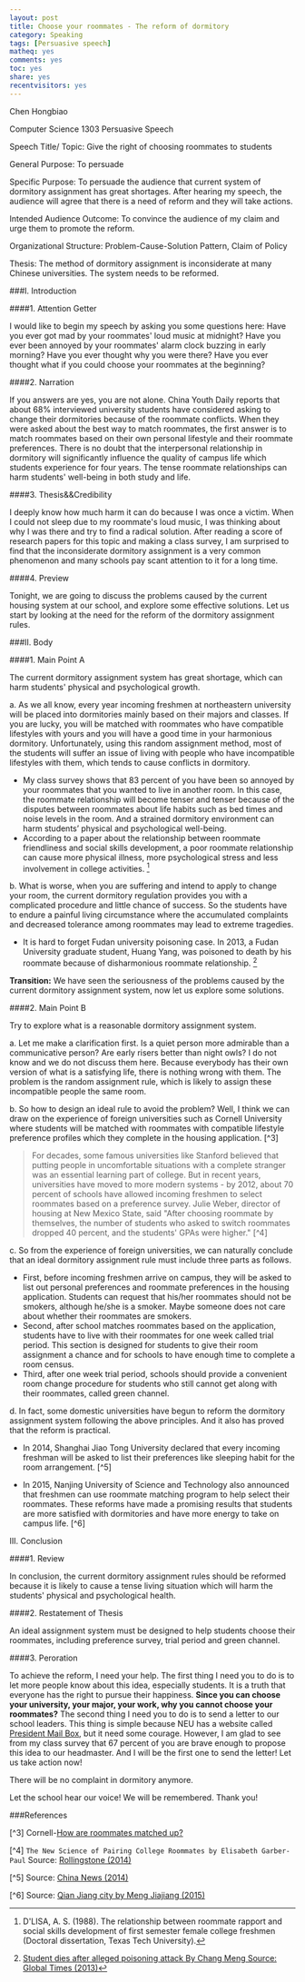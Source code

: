 ```yaml
---
layout: post 
title: Choose your roommates - The reform of dormitory
category: Speaking
tags: [Persuasive speech]
matheq: yes
comments: yes
toc: yes
share: yes
recentvisitors: yes
---
```

Chen Hongbiao

Computer Science 1303 Persuasive Speech

Speech Title/ Topic: Give the right of choosing roommates to students

General Purpose: To persuade

Specific Purpose: To persuade the audience that current system of dormitory assignment has great shortages. After hearing my speech, the audience will agree that there is a need of reform and they will take actions.

Intended Audience Outcome: To convince the audience of my claim and urge them to promote the reform.

Organizational Structure: Problem-Cause-Solution Pattern, Claim of Policy

Thesis: The method of dormitory assignment is inconsiderate at many Chinese universities. The system needs to be reformed. 

###I. Introduction

####1. Attention Getter

I would like to begin my speech by asking you some questions here: Have you ever got mad by your roommates' loud music at midnight? Have you ever been annoyed by your roommates' alarm clock buzzing in early morning? Have you ever thought why you were there? Have you ever thought what if you could choose your roommates at the beginning?

####2. Narration

If you answers are yes, you are not alone. China Youth Daily reports that about 68% interviewed university students have considered asking to change their dormitories because of the roommate conflicts. When they were asked about the best way to match roommates, the first answer is to match roommates based on their own personal lifestyle and their roommate preferences. There is no doubt that the interpersonal relationship in dormitory will significantly influence the quality of campus life which students experience for four years. The tense roommate relationships can harm students' well-being in both study and life.

####3. Thesis&&Credibility

I deeply know how much harm it can do because I was once a victim. When I could not sleep due to my roommate's loud music, I was thinking about why I was there and try to find a radical solution. After reading a score of research papers for this topic and making a class survey, I am surprised to find that the inconsiderate dormitory assignment is a very common phenomenon and many schools pay scant attention to it for a long time.

####4. Preview

Tonight, we are going to discuss the problems caused by the current housing system at our school, and explore some effective solutions. Let us start by looking at the need for the reform of the dormitory assignment rules.

###II. Body

####1.	Main Point A

The current dormitory assignment system has great shortage, which can harm students' physical and psychological growth.

a. As we all know, every year incoming freshmen at northeastern university will be placed into dormitories mainly based on their majors and classes. If you are lucky, you will be matched with roommates who have compatible lifestyles with yours and you will have a good time in your harmonious dormitory. Unfortunately, using this random assignment method, most of the students will suffer an issue of living with people who have incompatible lifestyles with them, which tends to cause conflicts in dormitory.

- My class survey shows that 83 percent of you have been so annoyed by your roommates that you wanted to live in another room. In this case, the roommate relationship will become tenser and tenser because of the disputes between roommates about life habits such as bed times and noise levels in the room. And a strained dormitory environment can harm students’ physical and psychological well-being.
- According to a paper about the relationship between roommate friendliness and social skills development, a poor roommate relationship can cause more physical illness, more psychological stress and less involvement in college activities. [^1]

b. What is worse, when you are suffering and intend to apply to change your room, the current dormitory regulation provides you with a complicated procedure and little chance of success. So the students have to endure a painful living circumstance where the accumulated complaints and decreased tolerance among roommates may lead to extreme tragedies.

- It is hard to forget Fudan university poisoning case. In 2013, a Fudan University graduate student, Huang Yang, was poisoned to death by his roommate because of disharmonious roommate relationship. [^2]

**Transition:** We have seen the seriousness of the problems caused by the current dormitory assignment system, now let us explore some solutions.

####2.	Main Point B

Try to explore what is a reasonable dormitory assignment system.

a. Let me make a clarification first. Is a quiet person more admirable than a communicative person? Are early risers better than night owls? I do not know and we do not discuss them here. Because everybody has their own version of what is a satisfying life, there is nothing wrong with them. The problem is the random assignment rule, which is likely to assign these incompatible people the same room.

b. So how to design an ideal rule to avoid the problem? Well, I think we can draw on the experience of foreign universities such as Cornell University where students will be matched with roommates with compatible lifestyle preference profiles which they complete in the housing application. [^3]
 
> For decades, some famous universities like Stanford believed that putting people in uncomfortable situations with a complete stranger was an essential learning part of college. But in recent years, universities have moved to more modern systems - by 2012, about 70 percent of schools have allowed incoming freshmen to select roommates based on a preference survey. Julie Weber, director of housing at New Mexico State, said "After choosing roommate by themselves, the number of students who asked to switch roommates dropped 40 percent, and the students' GPAs were higher." [^4]

c. So from the experience of foreign universities, we can naturally conclude that an ideal dormitory assignment rule must include three parts as follows.

- First, before incoming freshmen arrive on campus, they will be asked to list out personal preferences and roommate preferences in the housing application. Students can request that his/her roommates should not be smokers, although he/she is a smoker. Maybe someone does not care about whether their roommates are smokers.
- Second, after school matches roommates based on the application, students have to live with their roommates for one week called trial period. This section is designed for students to give their room assignment a chance and for schools to have enough time to complete a room census.
- Third, after one week trial period, schools should provide a convenient room change procedure for students who still cannot get along with their roommates, called green channel.

d. In fact, some domestic universities have begun to reform the dormitory assignment system following the above principles. And it also has proved that the reform is practical.

- In 2014, Shanghai Jiao Tong University declared that every incoming freshman will be asked to list their preferences like sleeping habit for the room arrangement. [^5]

- In 2015, Nanjing University of Science and Technology also announced that freshmen can use roommate matching program to help select their roommates. These reforms have made a promising results that students are more satisfied with dormitories and have more energy to take on campus life. [^6]

III.	Conclusion

####1. Review

In conclusion, the current dormitory assignment rules should be reformed because it is likely to cause a tense living situation which will harm the students' physical and psychological health. 

####2. Restatement of Thesis

An ideal assignment system must be designed to help students choose their roommates, including preference survey, trial period and green channel.

####3. Peroration

To achieve the reform, I need your help. 
The first thing I need you to do is to let more people know about this idea, especially students. 
It is a truth that everyone has the right to pursue their happiness. 
**Since you can choose your university, your major, your work, why you cannot choose your roommates?** 
The second thing I need you to do is to send a letter to our school leaders. 
This thing is simple because NEU has a website called [President Mail Box](http://president.neu.edu.cn/), but it need some courage. 
However, I am glad to see from my class survey that 67 percent of you are brave enough to propose this idea to our headmaster. 
And I will be the first one to send the letter! Let us take action now! 

There will be no complaint in dormitory anymore.

Let the school hear our voice! We will be remembered. Thank you!

###References

[^1]: D'LISA, A. S. (1988). The relationship between roommate rapport and social skills development of first semester female college freshmen (Doctoral dissertation, Texas Tech University).

[^2]: [Student dies after alleged poisoning attack By Chang Meng Source: Global Times (2013)](http://www.globaltimes.cn/content/775448.shtml)

[^3] Cornell-[How are roommates matched up?](https://living.sas.cornell.edu/live/movingin/NewUndergrads/housing-assignment-faqs.cfm)
 
[^4] `The New Science of Pairing College Roommates by Elisabeth Garber-Paul`
Source: [Rollingstone (2014)](http://www.rollingstone.com/culture/features/the-new-science-of-pairing-college-roommates-20140819)

[^5] Source: [China News (2014)](http://www.chinanews.com/edu/2014/09-04/6562734.shtml)

[^6] Source: [Qian Jiang city by Meng Jiajiang (2015)](http://n.cztv.com/lanmei/1064422.html)
